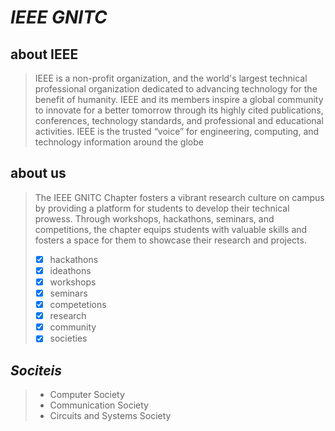 # *IEEE GNITC*

## about IEEE

> IEEE is a non-profit organization, and the world's largest technical professional organization dedicated to advancing technology for the benefit of humanity. IEEE and its members inspire a global community to innovate for a better tomorrow through its highly cited publications, conferences, technology standards, and professional and educational activities. IEEE is the trusted “voice” for engineering, computing, and technology information around the globe 

## about us

> The IEEE GNITC Chapter fosters a vibrant research culture on campus by providing a platform for students to develop their technical prowess. Through workshops, hackathons, seminars, and competitions, the chapter equips students with valuable skills and fosters a space for them to showcase their research and projects.
>- [x] hackathons
>- [x] ideathons
>- [x] workshops
>- [x] seminars
>- [x] competetions
>- [x] research
>- [x] community
>- [x] societies


## *Sociteis*
>- Computer Society
>- Communication Society
>- Circuits and Systems Society
